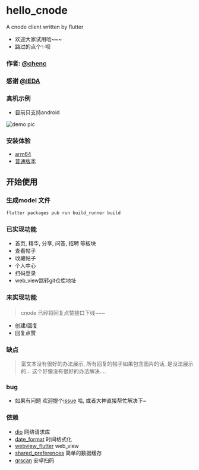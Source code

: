 # hello_cnode

A cnode client written by flutter

- 欢迎大家试用哈~~~
- 路过的点个✨呗

### 作者: [@chenc](https://github.com/cWatermelon)
### 感谢 [@IEDA](https://jetbrains.com?from=hello_cnode) 

### 真机示例
- 目前只支持android

![demo pic](./example/example2.gif)


### 安装体验
- [arm64](https://github.com/cWatermelon/hello_cnode/blob/master/apk/app-arm64-v8a-release.apk)
- [普通版本](https://github.com/cWatermelon/hello_cnode/blob/master/apk/app-armeabi-v7a-release.apk)

## 开始使用

### 生成model 文件

```sh
flutter packages pub run build_runner build

```

### 已实现功能
- 首页, 精华, 分享, 问答, 招聘 等板块
- 查看帖子
- 收藏帖子
- 个人中心
- 扫码登录
- web_view跳转git仓库地址

### 未实现功能
####
> cnode 已经将回复点赞接口下线~~~
- 创建/回复
- 回复点赞

### 缺点
 > 富文本没有很好的办法展示, 所有回复的帖子如果包含图片的话, 是没法展示的... 这个好像没有很好的办法解决....
 
### bug
- 如果有问题 欢迎提个[issue](https://github.com/cWatermelon/hello_cnode/issues) 哈, 或者大神直接帮忙解决下~

### 依赖
- [dio](https://pub.flutter-io.cn/packages/dio) 网络请求库
- [date_format](https://pub.flutter-io.cn/packages/date_format) 时间格式化
- [webview_flutter](https://pub.flutter-io.cn/packages/webview_flutter) web_view
- [shared_preferences](https://pub.flutter-io.cn/packages/shared_preferences) 简单的数据缓存
- [qrscan](https://pub.flutter-io.cn/packages/qrscan) 安卓扫码

